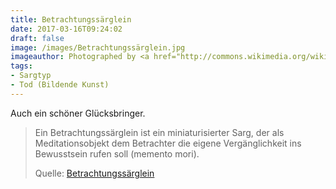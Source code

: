 ```yaml
---
title: Betrachtungssärglein
date: 2017-03-16T09:24:02
draft: false
image: /images/Betrachtungssärglein.jpg
imageauthor: Photographed by <a href="http://commons.wikimedia.org/wiki/User:Bullenw%C3%A4chter" title="User:Bullenwächter">User:Bullenwächter</a>
tags:
- Sargtyp
- Tod (Bildende Kunst)
---
```


Auch ein schöner Glücksbringer.

> Ein Betrachtungssärglein ist ein miniaturisierter Sarg, der als
> Meditationsobjekt dem Betrachter die eigene Vergänglichkeit ins Bewusstsein
> rufen soll (memento mori).
>
> Quelle: [Betrachtungssärglein](https://de.wikipedia.org/wiki/Betrachtungssärglein)
